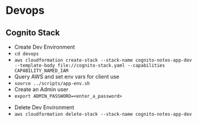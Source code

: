 # Devops

## Cognito Stack

- Create Dev Environment
- `cd devops`
- `aws cloudformation create-stack --stack-name cognito-notes-app-dev --template-body file://cognito-stack.yaml --capabilities CAPABILITY_NAMED_IAM`
- Query AWS and set env vars for client use
- `source ../scripts/app-env.sh`
- Create an Admin user
- `export ADMIN_PASSWORD=<enter_a_password>`

* Delete Dev Environment
* `aws cloudformation delete-stack --stack-name cognito-notes-app-dev`
